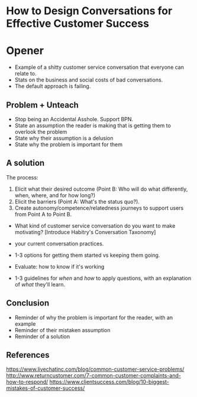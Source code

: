 # How to Design Conversations for Effective Customer Success

# Opener


- Example of a shitty customer service conversation that everyone can relate to.
- Stats on the business and social costs of bad conversations.
- The default approach is failing.

## Problem + Unteach

- Stop being an Accidental Asshole. Support BPN.
- State an assumption the reader is making that is getting them to overlook the problem
- State why their assumption is a delusion
- State why the problem is important for them

## A solution

The process:

1. Elicit what their desired outcome (Point B: Who will do what differently, when, where, and for how long?)
2. Elicit the barriers (Point A: What's the status quo?).
3. Create autonomy/competence/relatedness journeys to support users from Point A to Point B.


- What kind of customer service conversation do you want to make motivating? [Introduce Habitry's Conversation Taxonomy]
-  your current conversation practices.
- 1-3 options for getting them started vs keeping them going.
- Evaluate: how to know if it's working

- 1-3 guidelines for *when* and *how* to apply questions, with an explanation of *what* they'll learn.

## Conclusion

- Reminder of why the problem is important for the reader, with an example
- Reminder of their mistaken assumption
- Reminder of a solution

## References

https://www.livechatinc.com/blog/common-customer-service-problems/
http://www.returncustomer.com/7-common-customer-complaints-and-how-to-respond/
https://www.clientsuccess.com/blog/10-biggest-mistakes-of-customer-success/
